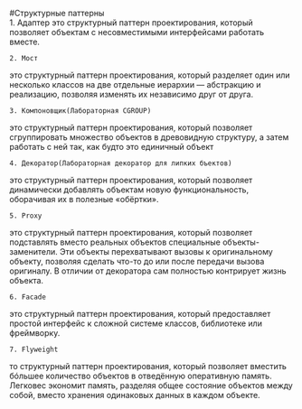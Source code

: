 #Структурные паттерны</br>
    1. Адаптер
это структурный паттерн проектирования, который позволяет объектам с несовместимыми интерфейсами работать вместе.

    2. Мост
это структурный паттерн проектирования, который разделяет один или несколько классов на две отдельные иерархии — абстракцию и реализацию, позволяя изменять их независимо друг от друга.

    3. Компоновщик(Лабораторная CGROUP)
это структурный паттерн проектирования, который позволяет сгруппировать множество объектов в древовидную структуру, а затем работать с ней так, как будто это единичный объект

    4. Декоратор(Лабораторная декоратор для липких бъектов)
это структурный паттерн проектирования, который позволяет динамически добавлять объектам новую функциональность, оборачивая их в полезные «обёртки».

    5. Proxy
это структурный паттерн проектирования, который позволяет подставлять вместо реальных объектов специальные объекты-заменители. Эти объекты перехватывают вызовы к оригинальному объекту, позволяя сделать что-то до или после передачи вызова оригиналу. В отличии от декоратора сам полностью контрирует жизнь объекта.

    6. Facade
это структурный паттерн проектирования, который предоставляет простой интерфейс к сложной системе классов, библиотеке или фреймворку. 

    7. Flyweight
то структурный паттерн проектирования, который позволяет вместить бóльшее количество объектов в отведённую оперативную память. Легковес экономит память, разделяя общее состояние объектов между собой, вместо хранения одинаковых данных в каждом объекте.

